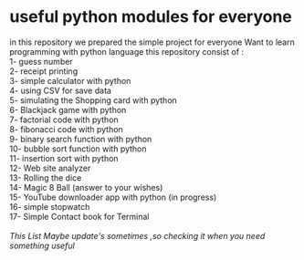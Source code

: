 # useful python modules for everyone <br>
in this repository we prepared the simple project for everyone Want to learn programming with python language
this repository consist of :<br>
1- guess number <br>
2- receipt printing <br>
3- simple calculator with python<br>
4- using CSV for save data<br>
5- simulating the Shopping card with python<br>
6- Blackjack game with python<br>
7- factorial code with python <br>
8- fibonacci code with python<br>
9- binary search function with python<br>
10- bubble sort function with python<br>
11- insertion sort with python<br>
12- Web site analyzer<br>
13- Rolling the dice<br>
14- Magic 8 Ball (answer to your wishes)<br>
15- YouTube downloader app with python (in progress)<br>
16- simple stopwatch<br>
17- Simple Contact book for Terminal<br>
 <br>
*This List Maybe update's sometimes ,so checking it when you need something useful*<br>
